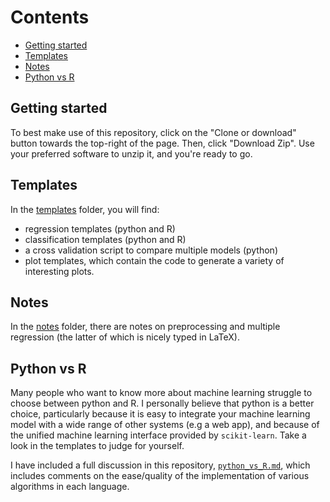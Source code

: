 # Contents

- [Getting started](#getting-started)
- [Templates](#templates)
- [Notes](#notes)
- [Python vs R](#python-vs-r)

## Getting started

To best make use of this repository, click on the "Clone or download" button towards the top-right of the page. Then, click "Download Zip". Use your preferred software to unzip it, and you're ready to go.

## Templates

In the [templates](https://github.com/achyutghosh/Machine-Learning-Tutorial/tree/master/templates) folder, you will find:

- regression templates (python and R)
- classification templates (python and R)
- a cross validation script to compare multiple models (python)
- plot templates, which contain the code to generate a variety of interesting plots.

## Notes

In the [notes](https://github.com/achyutghosh/Machine-Learning-Tutorial/blob/master/notes/1-Preprocessing.md) folder, there are notes on preprocessing and multiple regression (the latter of which is nicely typed in LaTeX).

## Python vs R

Many people who want to know more about machine learning struggle to choose between python and R. I personally believe that python is a better choice, particularly because it is easy to integrate your machine learning model with a wide range of other systems (e.g a web app), and because of the unified machine learning interface provided by `scikit-learn`. Take a look in the templates to judge for yourself.

I have included a full discussion in this repository, [`python_vs_R.md`](https://github.com/achyutghosh/Machine-Learning-Tutorial/blob/master/Python_vs_R.md), which includes comments on the ease/quality of the implementation of various algorithms in each language.

